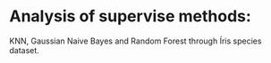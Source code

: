 # Analysis of supervise methods:
KNN, Gaussian Naive Bayes and Random Forest through Íris species dataset. 

